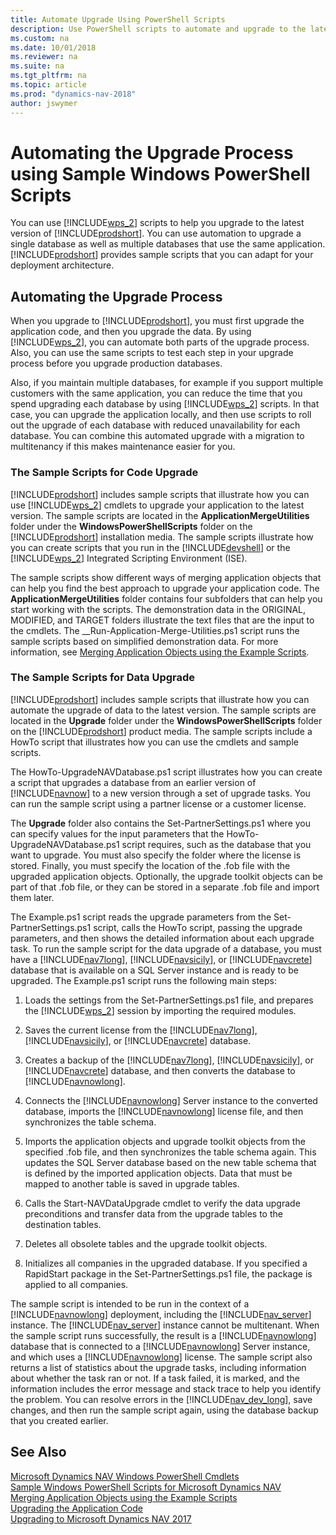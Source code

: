 ```yaml
---
title: Automate Upgrade Using PowerShell Scripts
description: Use PowerShell scripts to automate and upgrade to the latest version of Dynamics NAV and handle single or multiple databases that use the same application.
ms.custom: na
ms.date: 10/01/2018
ms.reviewer: na
ms.suite: na
ms.tgt_pltfrm: na
ms.topic: article
ms.prod: "dynamics-nav-2018"
author: jswymer
---
```

# Automating the Upgrade Process using Sample Windows PowerShell Scripts

You can use [!INCLUDE[wps_2](../developer/includes/wps_2_md.md)] scripts to help you upgrade to the latest version of [!INCLUDE[prodshort](../developer/includes/prodshort.md)]. You can use automation to upgrade a single database as well as multiple databases that use the same application. [!INCLUDE[prodshort](../developer/includes/prodshort.md)] provides sample scripts that you can adapt for your deployment architecture.  

## Automating the Upgrade Process  
 When you upgrade to [!INCLUDE[prodshort](../developer/includes/prodshort.md)], you must first upgrade the application code, and then you upgrade the data. By using [!INCLUDE[wps_2](../developer/includes/wps_2_md.md)], you can automate both parts of the upgrade process. Also, you can use the same scripts to test each step in your upgrade process before you upgrade production databases.  

 Also, if you maintain multiple databases, for example if you support multiple customers with the same application, you can reduce the time that you spend upgrading each database by using [!INCLUDE[wps_2](../developer/includes/wps_2_md.md)] scripts. In that case, you can upgrade the application locally, and then use scripts to roll out the upgrade of each database with reduced unavailability for each database. You can combine this automated upgrade with a migration to multitenancy if this makes maintenance easier for you.  

### The Sample Scripts for Code Upgrade  
 [!INCLUDE[prodshort](../developer/includes/prodshort.md)] includes sample scripts that illustrate how you can use [!INCLUDE[wps_2](../developer/includes/wps_2_md.md)] cmdlets to upgrade your application to the latest version. The sample scripts are located in the **ApplicationMergeUtilities** folder under the **WindowsPowerShellScripts** folder on the [!INCLUDE[prodshort](../developer/includes/prodshort.md)] installation media. The sample scripts illustrate how you can create scripts that you run in the [!INCLUDE[devshell](../developer/includes/devshell.md)] or the [!INCLUDE[wps_2](../developer/includes/wps_2_md.md)] Integrated Scripting Environment \(ISE\).  

 The sample scripts show different ways of merging application objects that can help you find the best approach to upgrade your application code. The **ApplicationMergeUtilities** folder contains four subfolders that can help you start working with the scripts. The demonstration data in the ORIGINAL, MODIFIED, and TARGET folders illustrate the text files that are the input to the cmdlets. The \_\_Run-Application-Merge-Utilities.ps1 script runs the sample scripts based on simplified demonstration data. For more information, see [Merging Application Objects using the Example Scripts](Merging-Application-Objects-using-the-Example-Scripts.md).  

### The Sample Scripts for Data Upgrade  
 [!INCLUDE[prodshort](../developer/includes/prodshort.md)] includes sample scripts that illustrate how you can automate the upgrade of data to the latest version. The sample scripts are located in the **Upgrade** folder under the **WindowsPowerShellScripts** folder on the [!INCLUDE[prodshort](../developer/includes/prodshort.md)] product media. The sample scripts include a HowTo script that illustrates how you can use the cmdlets and sample scripts.  

 The HowTo-UpgradeNAVDatabase.ps1 script illustrates how you can create a script that upgrades a database from an earlier version of [!INCLUDE[navnow](../developer/includes/navnow_md.md)] to a new version through a set of upgrade tasks. You can run the sample script using a partner license or a customer license.  

 The **Upgrade** folder also contains the Set-PartnerSettings.ps1 where you can specify values for the input parameters that the HowTo-UpgradeNAVDatabase.ps1 script requires, such as the database that you want to upgrade. You must also specify the folder where the license is stored. Finally, you must specify the location of the .fob file with the upgraded application objects. Optionally, the upgrade toolkit objects can be part of that .fob file, or they can be stored in a separate .fob file and import them later.  

 The Example.ps1 script reads the upgrade parameters from the Set-PartnerSettings.ps1 script, calls the HowTo script, passing the upgrade parameters, and then shows the detailed information about each upgrade task. To run the sample script for the data upgrade of a database, you must have a [!INCLUDE[nav7long](../developer/includes/nav7long_md.md)], [!INCLUDE[navsicily](../developer/includes/navsicily_md.md)], or [!INCLUDE[navcrete](../developer/includes/navcrete_md.md)] database that is available on a SQL Server instance and is ready to be upgraded. The Example.ps1 script runs the following main steps:  

1.  Loads the settings from the Set-PartnerSettings.ps1 file, and prepares the [!INCLUDE[wps_2](../developer/includes/wps_2_md.md)] session by importing the required modules.  

2.  Saves the current license from the [!INCLUDE[nav7long](../developer/includes/nav7long_md.md)], [!INCLUDE[navsicily](../developer/includes/navsicily_md.md)], or [!INCLUDE[navcrete](../developer/includes/navcrete_md.md)] database.  

3.  Creates a backup of the [!INCLUDE[nav7long](../developer/includes/nav7long_md.md)], [!INCLUDE[navsicily](../developer/includes/navsicily_md.md)], or [!INCLUDE[navcrete](../developer/includes/navcrete_md.md)] database, and then converts the database to [!INCLUDE[navnowlong](../developer/includes/navnowlong_md.md)].  

4.  Connects the [!INCLUDE[navnowlong](../developer/includes/navnowlong_md.md)] Server instance to the converted database, imports the [!INCLUDE[navnowlong](../developer/includes/navnowlong_md.md)] license file, and then synchronizes the table schema.  

5.  Imports the application objects and upgrade toolkit objects from the specified .fob file, and then synchronizes the table schema again. This updates the SQL Server database based on the new table schema that is defined by the imported application objects. Data that must be mapped to another table is saved in upgrade tables.  

6.  Calls the Start-NAVDataUpgrade cmdlet to verify the data upgrade preconditions and transfer data from the upgrade tables to the destination tables.  

7.  Deletes all obsolete tables and the upgrade toolkit objects.  

8.  Initializes all companies in the upgraded database. If you specified a RapidStart package in the Set-PartnerSettings.ps1 file, the package is applied to all companies.  

 The sample script is intended to be run in the context of a [!INCLUDE[navnowlong](../developer/includes/navnowlong_md.md)] deployment, including the [!INCLUDE[nav_server](../developer/includes/nav_server_md.md)] instance. The [!INCLUDE[nav_server](../developer/includes/nav_server_md.md)] instance cannot be multitenant. When the sample script runs successfully, the result is a [!INCLUDE[navnowlong](../developer/includes/navnowlong_md.md)] database that is connected to a [!INCLUDE[navnowlong](../developer/includes/navnowlong_md.md)] Server instance, and which uses a [!INCLUDE[navnowlong](../developer/includes/navnowlong_md.md)] license. The sample script also returns a list of statistics about the upgrade tasks, including information about whether the task ran or not. If a task failed, it is marked, and the information includes the error message and stack trace to help you identify the problem. You can resolve errors in the [!INCLUDE[nav_dev_long](../developer/includes/nav_dev_long_md.md)], save changes, and then run the sample script again, using the database backup that you created earlier.  

## See Also  
 [Microsoft Dynamics NAV Windows PowerShell Cmdlets](Microsoft-Dynamics-NAV-Windows-PowerShell-Cmdlets.md)   
 [Sample Windows PowerShell Scripts for Microsoft Dynamics NAV](Sample-Windows-PowerShell-Scripts-for-Microsoft-Dynamics-NAV.md)   
 [Merging Application Objects using the Example Scripts](Merging-Application-Objects-using-the-Example-Scripts.md)   
 [Upgrading the Application Code](Upgrading-the-Application-Code.md)   
 [Upgrading to Microsoft Dynamics NAV 2017](Upgrading-to-Microsoft-Dynamics-NAV-2017.md)
